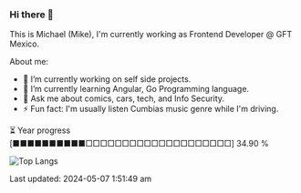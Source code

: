 ### Hi there 👋

This is Michael (Mike), I'm currently working as Frontend Developer @ GFT Mexico.

About me:

- 🔭 I’m currently working on self side projects.
- 🌱 I’m currently learning Angular, Go Programming language.
- 💬 Ask me about comics, cars, tech, and Info Security.
- ⚡ Fun fact: I'm usually listen Cumbias music genre while I'm driving.

⏳ Year progress  [■■■■■■■■■■□□□□□□□□□□□□□□□□□□□□]  34.90 %

![Top Langs](https://github-readme-stats-sigma-five.vercel.app/api/top-langs/?username=mikemandev&layout=compact&langs_count=10&theme=dark&hide=html,css)



Last updated: 2024-05-07 1:51:49 am